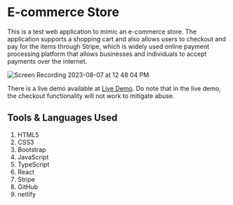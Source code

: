 # E-commerce Store

This is a test web application to mimic an e-commerce store. The application supports a shopping cart and also allows users to checkout and pay for the items through Stripe, which is widely used online payment processing platform that allows businesses and individuals to accept payments over the internet.

![Screen Recording 2023-08-07 at 12 48 04 PM](https://github.com/HussainAbuwala/shopping-cart/assets/77569166/e4ba2726-5ee8-4b47-afb3-bfd42322350c)

There is a live demo available at [Live Demo](https://aquamarine-kelpie-17bf9f.netlify.app). Do note that in the live demo, the checkout functionality will not work to mitigate abuse.

## Tools & Languages Used

1. HTML5
2. CSS3
3. Bootstrap
4. JavaScript
5. TypeScript
6. React
7. Stripe
10. GitHub
11. netlify

